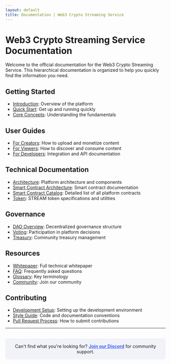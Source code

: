 ```yaml
---
layout: default
title: Documentation | Web3 Crypto Streaming Service
---
```


# Web3 Crypto Streaming Service Documentation

Welcome to the official documentation for the Web3 Crypto Streaming Service. This hierarchical documentation is organized to help you quickly find the information you need.

## Getting Started

- [Introduction](root/introduction): Overview of the platform
- [Quick Start](root/quickstart): Get up and running quickly
- [Core Concepts](root/concepts): Understanding the fundamentals

## User Guides

- [For Creators](guides.creators): How to upload and monetize content
- [For Viewers](guides.viewers): How to discover and consume content
- [For Developers](guides.developers): Integration and API documentation

## Technical Documentation

- [Architecture](tech.architecture): Platform architecture and components
- [Smart Contract Architecture](tech.contracts): Smart contract documentation
- [Smart Contract Catalog](tech.contract-list): Detailed list of all platform contracts
- [Token](tech.token): STREAM token specifications and utilities

## Governance

- [DAO Overview](gov.overview): Decentralized governance structure
- [Voting](gov.voting): Participation in platform decisions
- [Treasury](gov.treasury): Community treasury management

## Resources

- [Whitepaper](/whitepaper/web3-streaming-service-whitepaper): Full technical whitepaper
- [FAQ](resources.faq): Frequently asked questions
- [Glossary](resources.glossary): Key terminology
- [Community](resources.community): Join our community

## Contributing

- [Development Setup](contributing.setup): Setting up the development environment
- [Style Guide](contributing.style): Code and documentation conventions
- [Pull Request Process](contributing.pr): How to submit contributions

---

<div style="background: #f1f3f9; padding: 1rem; border-radius: 8px; margin-top: 2rem;">
  <p style="margin: 0; text-align: center;">
    Can't find what you're looking for? 
    <a href="#" style="color: #4361ee; font-weight: bold;">Join our Discord</a> 
    for community support.
  </p>
</div>
